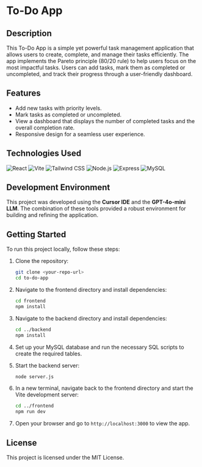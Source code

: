 # To-Do App

## Description

This To-Do App is a simple yet powerful task management application that allows users to create, complete, and manage their tasks efficiently. The app implements the Pareto principle (80/20 rule) to help users focus on the most impactful tasks. Users can add tasks, mark them as completed or uncompleted, and track their progress through a user-friendly dashboard.

## Features

- Add new tasks with priority levels.
- Mark tasks as completed or uncompleted.
- View a dashboard that displays the number of completed tasks and the overall completion rate.
- Responsive design for a seamless user experience.

## Technologies Used
![React](https://img.shields.io/badge/React-61DAFB?style=for-the-badge&logo=react&logoColor=black)
![Vite](https://img.shields.io/badge/Vite-646CFF?style=for-the-badge&logo=vite&logoColor=white)
![Tailwind CSS](https://img.shields.io/badge/Tailwind%20CSS-06B6D4?style=for-the-badge&logo=tailwind-css&logoColor=white)
![Node.js](https://img.shields.io/badge/Node.js-339933?style=for-the-badge&logo=nodedotjs&logoColor=white)
![Express](https://img.shields.io/badge/Express-000000?style=for-the-badge&logo=express&logoColor=white)
![MySQL](https://img.shields.io/badge/MySQL-4479A1?style=for-the-badge&logo=mysql&logoColor=white)

## Development Environment

This project was developed using the **Cursor IDE** and the **GPT-4o-mini LLM**. The combination of these tools provided a robust environment for building and refining the application.

## Getting Started

To run this project locally, follow these steps:

1. Clone the repository:
   ```bash
   git clone <your-repo-url>
   cd to-do-app
   ```

2. Navigate to the frontend directory and install dependencies:
   ```bash
   cd frontend
   npm install
   ```

3. Navigate to the backend directory and install dependencies:
   ```bash
   cd ../backend
   npm install
   ```

4. Set up your MySQL database and run the necessary SQL scripts to create the required tables.

5. Start the backend server:
   ```bash
   node server.js
   ```

6. In a new terminal, navigate back to the frontend directory and start the Vite development server:
   ```bash
   cd ../frontend
   npm run dev
   ```

7. Open your browser and go to `http://localhost:3000` to view the app.

## License

This project is licensed under the MIT License.